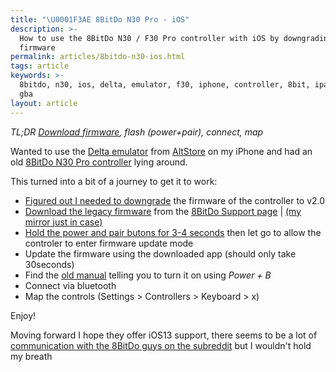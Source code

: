 ```yaml
---
title: "\U0001F3AE 8BitDo N30 Pro - iOS"
description: >-
  How to use the 8BitDo N30 / F30 Pro controller with iOS by downgrading the
  firmware
permalink: articles/8bitdo-n30-ios.html
tags: article
keywords: >-
  8bitdo, n30, ios, delta, emulator, f30, iphone, controller, 8bit, ipad, n64,
  gba
layout: article
---
```


_TL;DR [Download firmware](https://download.8bitdo.com/Firmware/Controller/N30pro+F30pro/N30pro+F30pro_Firmware_Legacy_V2.00.zip), flash (power+pair), connect, map_

Wanted to use the [Delta emulator](https://github.com/rileytestut/Delta) from [AltStore](http://altstore.io) on my iPhone and had an old [8BitDo N30 Pro controller](https://www.8bitdo.com/n30pro-f30pro/) lying around.

This turned into a bit of a journey to get it to work:

- [Figured out I needed to downgrade](https://www.reddit.com/r/8bitdo/comments/6gha7g/please_help_with_osx_and_ios_nes30_pro/) the firmware of the controller to v2.0
- [Download the legacy firmware](https://download.8bitdo.com/Firmware/Controller/N30pro+F30pro/N30pro+F30pro_Firmware_Legacy_V2.00.zip) from the [8BitDo Support page](https://support.8bitdo.com) | [(my mirror just in case)](https://h.csi.lk/files/f.php?h=0I6hBHfq&d=1)
- [Hold the power and pair butons for 3-4 seconds](https://www.reddit.com/r/RetroPie/comments/5d0fkk/8bitdo_nes30_pro_cannot_get_it_to_enter_firmware/) then let go to allow the controler to enter firmware update mode
- Update the firmware using the downloaded app (should only take 30seconds)
- Find the [old manual](http://download.8bitdo.com/Manual/FC30_Pro_Manual_ENG_v1.0.pdf) telling you to turn it on using _Power + B_
- Connect via bluetooth
- Map the controls (Settings > Controllers > Keyboard > x)

Enjoy!

Moving forward I hope they offer iOS13 support, there seems to be a lot of [communication with the 8BitDo guys on the subreddit](https://www.reddit.com/r/8bitdo/search/?q=ios&sort=new&restrict_sr=on) but I wouldn't hold my breath
